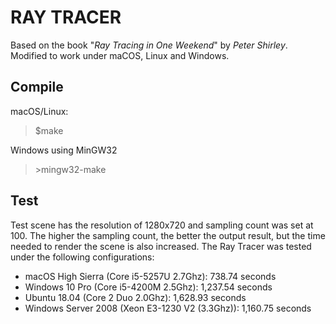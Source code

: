# RAY TRACER

Based on the book "*Ray Tracing in One Weekend*" by *Peter Shirley*. Modified to work under maCOS, Linux and Windows.

## Compile

macOS/Linux:

> $make

Windows using MinGW32

> \>mingw32-make

## Test

Test scene has the resolution of 1280x720 and sampling count was set at 100. The higher the sampling count, the better the output result, but the time needed to render the scene is also increased. The Ray Tracer was tested under the following configurations: 

* macOS High Sierra (Core i5-5257U 2.7Ghz): 738.74 seconds 
* Windows 10 Pro (Core i5-4200M 2.5Ghz): 1,237.54 seconds
* Ubuntu 18.04 (Core 2 Duo 2.0Ghz): 1,628.93 seconds
* Windows Server 2008 (Xeon E3-1230 V2 (3.3Ghz)): 1,160.75 seconds
